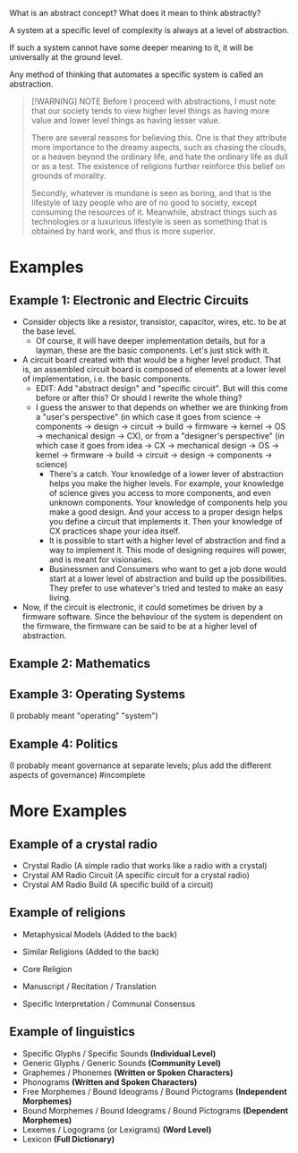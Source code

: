 What is an abstract concept? What does it mean to think abstractly?

A system at a specific level of complexity is always at a level of abstraction.

If such a system cannot have some deeper meaning to it, it will be universally at the ground level.

Any method of thinking that automates a specific system is called an abstraction.

> [!WARNING] NOTE
> Before I proceed with abstractions, I must note that our society tends to view higher level things as having more value and lower level things as having lesser value.
> 
> There are several reasons for believing this. One is that they attribute more importance to the dreamy aspects, such as chasing the clouds, or a heaven beyond the ordinary life, and hate the ordinary life as dull or as a test. The existence of religions further reinforce this belief on grounds of morality.
> 
> Secondly, whatever is mundane is seen as boring, and that is the lifestyle of lazy people who are of no good to society, except consuming the resources of it. Meanwhile, abstract things such as technologies or a luxurious lifestyle is seen as something that is obtained by hard work, and thus is more superior.

# Examples
## Example 1: Electronic and Electric Circuits
- Consider objects like a resistor, transistor, capacitor, wires, etc. to be at the base level.
	- Of course, it will have deeper implementation details, but for a layman, these are the basic components. Let's just stick with it.
- A circuit board created with that would be a higher level product. That is, an assembled circuit board is composed of elements at a lower level of implementation, i.e. the basic components.
	- EDIT: Add "abstract design" and "specific circuit". But will this come before or after this? Or should I rewrite the whole thing?
	- I guess the answer to that depends on whether we are thinking from a "user's perspective" (in which case it goes from science -> components -> design -> circuit -> build -> firmware -> kernel -> OS -> mechanical design -> CX), or from a "designer's perspective" (in which case it goes from idea -> CX -> mechanical design -> OS -> kernel -> firmware -> build -> circuit -> design -> components -> science)
		- There's a catch. Your knowledge of a lower lever of abstraction helps you make the higher levels. For example, your knowledge of science gives you access to more components, and even unknown components. Your knowledge of components help you make a good design. And your access to a proper design helps you define a circuit that implements it. Then your knowledge of CX practices shape your idea itself.
		- It is possible to start with a higher level of abstraction and find a way to implement it. This mode of designing requires will power, and is meant for visionaries.
		- Businessmen and Consumers who want to get a job done would start at a lower level of abstraction and build up the possibilities. They prefer to use whatever's tried and tested to make an easy living.
- Now, if the circuit is electronic, it could sometimes be driven by a firmware software. Since the behaviour of the system is dependent on the firmware, the firmware can be said to be at a higher level of abstraction.
## Example 2: Mathematics
## Example 3: Operating Systems
(I probably meant "operating" "system")
## Example 4: Politics
(I probably meant governance at separate levels; plus add the different aspects of governance)
#incomplete

# More Examples
## Example of a crystal radio
- Crystal Radio (A simple radio that works like a radio with a crystal)
- Crystal AM Radio Circuit (A specific circuit for a crystal radio)
- Crystal AM Radio Build (A specific build of a circuit)
## Example of religions
- Metaphysical Models (Added to the back)
- Similar Religions (Added to the back)

- Core Religion
- Manuscript / Recitation / Translation
- Specific Interpretation / Communal Consensus
## Example of linguistics
- Specific Glyphs / Specific Sounds **(Individual Level)**
- Generic Glyphs / Generic Sounds **(Community Level)**
- Graphemes / Phonemes **(Written or Spoken Characters)**
- Phonograms **(Written and Spoken Characters)**
- Free Morphemes / Bound Ideograms / Bound Pictograms **(Independent Morphemes)**
- Bound Morphemes / Bound Ideograms / Bound Pictograms **(Dependent Morphemes)**
- Lexemes / Logograms (or Lexigrams) **(Word Level)**
- Lexicon **(Full Dictionary)**
